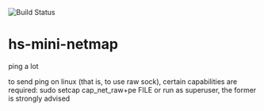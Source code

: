 ![Build Status](https://travis-ci.org/vdorr/hs-mini-netmap.svg?branch=master)
# hs-mini-netmap
ping a lot

to send ping on linux (that is, to use raw sock), certain capabilities are required:
    sudo setcap cap_net_raw+pe FILE
or run as superuser, the former is strongly advised

